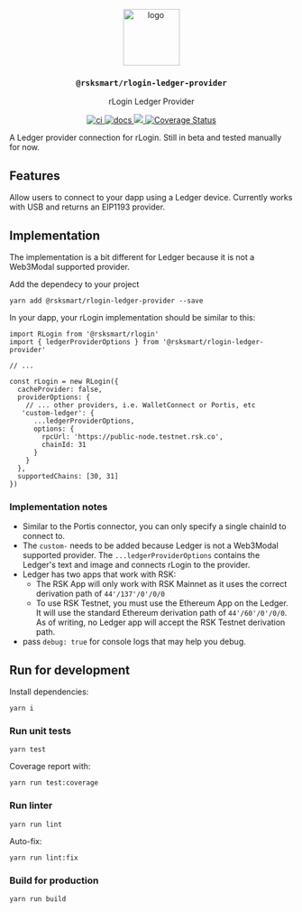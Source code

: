 <p align="middle">
  <img src="https://user-images.githubusercontent.com/766679/236442723-004fc7a5-edb2-4477-86da-0b687d62702f.svg" alt="logo" height="100" >
</p>
<h3 align="middle"><code>@rsksmart/rlogin-ledger-provider</code></h3>
<p align="middle">
  rLogin Ledger Provider
</p>
<p align="middle">
  <a href="https://github.com/rsksmart/rlogin-ledger-connector/actions/workflows/ci.yml" alt="ci">
    <img src="https://github.com/rsksmart/rlogin-ledger-connector/actions/workflows/ci.yml/badge.svg" alt="ci" />
  </a>
  <a href="https://developers.rsk.co/rif/templates/">
    <img src="https://img.shields.io/badge/-docs-brightgreen" alt="docs" />
  </a>
  <a href="https://lgtm.com/projects/g/rsksmart/rlogin-ledger-connector/context:javascript">
    <img src="https://img.shields.io/lgtm/grade/javascript/github/rsksmart/rlogin-ledger-connector" />
  </a>
  <a href='https://coveralls.io/github/rsksmart/rlogin-ledger-connector?branch=main'>
    <img src='https://coveralls.io/repos/github/rsksmart/rlogin-ledger-connector/badge.svg?branch=main' alt='Coverage Status' />
  </a>
  <!--
  <a href="https://hits.seeyoufarm.com">
    <img src="https://hits.seeyoufarm.com/api/count/incr/badge.svg?url=https%3A%2F%2Fgithub.com%2Frsksmart%2Frlogin-ledger-connector&count_bg=%2379C83D&title_bg=%23555555&icon=&icon_color=%23E7E7E7&title=hits&edge_flat=false"/>
  </a>
    <a href="https://badge.fury.io/js/%40rsksmart%2Frlogin-ledger-connector">
      <img src="https://badge.fury.io/js/%40rsksmart%2Frlogin-ledger-connector.svg" alt="npm" />
    </a>
  -->
</p>

A Ledger provider connection for rLogin. Still in beta and tested manually for now.

## Features

Allow users to connect to your dapp using a Ledger device. Currently works with USB and returns an EIP1193 provider.

## Implementation

The implementation is a bit different for Ledger because it is not a Web3Modal supported provider. 

Add the dependecy to your project

```
yarn add @rsksmart/rlogin-ledger-provider --save
```

In your dapp, your rLogin implementation should be similar to this:

```
import RLogin from '@rsksmart/rlogin'
import { ledgerProviderOptions } from '@rsksmart/rlogin-ledger-provider'

// ...

const rLogin = new RLogin({
  cacheProvider: false,
  providerOptions: {
    // ... other providers, i.e. WalletConnect or Portis, etc
   'custom-ledger': {
      ...ledgerProviderOptions,
      options: {
        rpcUrl: 'https://public-node.testnet.rsk.co',
        chainId: 31
      }
    }
  },
  supportedChains: [30, 31]
})
```

### Implementation notes

- Similar to the Portis connector, you can only specify a single chainId to connect to.
- The `custom-` needs to be added because Ledger is not a Web3Modal supported provider. The `...ledgerProviderOptions` contains the Ledger's text and image and connects rLogin to the provider.
- Ledger has two apps that work with RSK:
  - The RSK App will only work with RSK Mainnet as it uses the correct derivation path of `44'/137'/0'/0/0`
  - To use RSK Testnet, you must use the Ethereum App on the Ledger. It will use the standard Ethereum derivation path of `44'/60'/0'/0/0`. As of writing, no Ledger app will accept the RSK Testnet derivation path.
- pass `debug: true` for console logs that may help you debug.

## Run for development

Install dependencies:

```
yarn i
```

### Run unit tests

```
yarn test
```

Coverage report with:

```
yarn run test:coverage
```

### Run linter

```
yarn run lint
```

Auto-fix:

```
yarn run lint:fix
```

### Build for production

```
yarn run build
```
